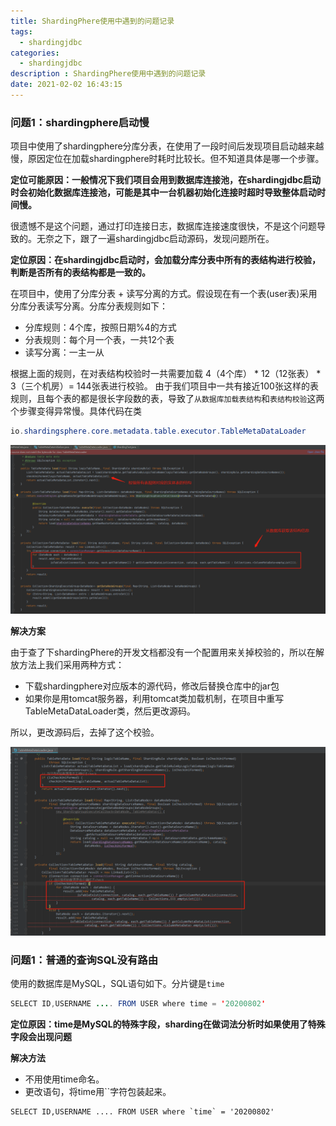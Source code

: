 ```yaml
---
title: ShardingPhere使用中遇到的问题记录
tags:
  - shardingjdbc
categories: 
  - shardingjdbc
description : ShardingPhere使用中遇到的问题记录
date: 2021-02-02 16:43:15
---
```


### **问题1：shardingphere启动慢**

项目中使用了shardingphere分库分表，在使用了一段时间后发现项目启动越来越慢，原因定位在加载shardingphere时耗时比较长。但不知道具体是哪一个步骤。

**定位可能原因：一般情况下我们项目会用到数据库连接池，在shardingjdbc启动时会初始化数据库连接池，可能是其中一台机器初始化连接时超时导致整体启动时间慢。**

很遗憾不是这个问题，通过打印连接日志，数据库连接速度很快，不是这个问题导致的。无奈之下，跟了一遍shardingjdbc启动源码，发现问题所在。

**定位原因：在shardingjdbc启动时，会加载分库分表中所有的表结构进行校验，判断是否所有的表结构都是一致的。**
<!--more-->
在项目中，使用了分库分表 + 读写分离的方式。假设现在有一个表(user表)采用分库分表读写分离。分库分表规则如下：

- 分库规则：4个库，按照日期%4的方式
- 分表规则：每个月一个表，一共12个表
- 读写分离：一主一从

根据上面的规则，在对表结构校验时一共需要加载 4（4个库） * 12（12张表） * 3（三个机房）= 144张表进行校验。 由于我们项目中一共有接近100张这样的表规则，且每个表的都是很长字段数的表，导致了`从数据库加载表结构`和`表结构校验`这两个步骤变得异常慢。具体代码在类

```java
io.shardingsphere.core.metadata.table.executor.TableMetaDataLoader
```

 ![](shardingphere-problem/1.png)

**解决方案**

由于查了下shardingPhere的开发文档都没有一个配置用来关掉校验的，所以在解放方法上我们采用两种方式：

- 下载shardingphere对应版本的源代码，修改后替换仓库中的jar包
- 如果你是用tomcat服务器，利用tomcat类加载机制，在项目中重写TableMetaDataLoader类，然后更改源码。

所以，更改源码后，去掉了这个校验。

![](shardingphere-problem/2.png)

### **问题1：普通的查询SQL没有路由**

使用的数据库是MySQL，SQL语句如下。分片键是`time`

```java
SELECT ID,USERNAME .... FROM USER where time = '20200802'
```

**定位原因：time是MySQL的特殊字段，sharding在做词法分析时如果使用了特殊字段会出现问题**

**解决方法**

- 不用使用time命名。
- 更改语句，将time用\`\`字符包装起来。

```
SELECT ID,USERNAME .... FROM USER where `time` = '20200802'
```

